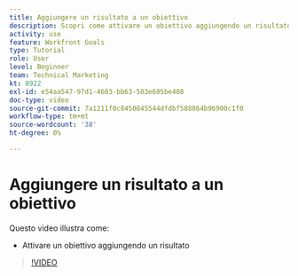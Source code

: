 ```yaml
---
title: Aggiungere un risultato a un obiettivo
description: Scopri come attivare un obiettivo aggiungendo un risultato in [!DNL Workfront Goals].
activity: use
feature: Workfront Goals
type: Tutorial
role: User
level: Beginner
team: Technical Marketing
kt: 8922
exl-id: e54aa547-97d1-4603-bb63-503e605be408
doc-type: video
source-git-commit: 7a1211f0c8450845544dfdbf588864b96900c1f0
workflow-type: tm+mt
source-wordcount: '38'
ht-degree: 0%

---
```


# Aggiungere un risultato a un obiettivo

Questo video illustra come:

* Attivare un obiettivo aggiungendo un risultato

>[!VIDEO](https://video.tv.adobe.com/v/335194/?quality=12&learn=on)

